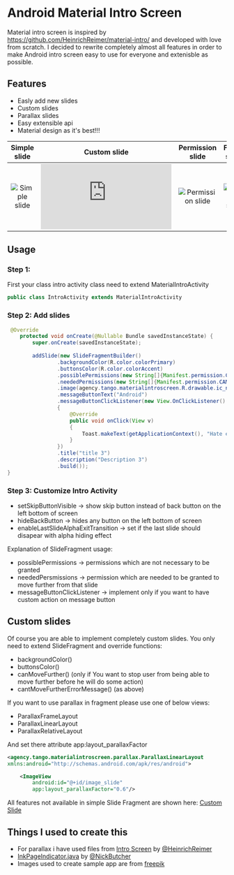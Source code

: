 # Android Material Intro Screen
Material intro screen is inspired by https://github.com/HeinrichReimer/material-intro/ and developed with love from scratch. I decided to rewrite completely almost all features in order to make Android intro screen easy to use for everyone and extenisble as possible.
## Features
  - Easly add new slides
  - Custom slides
  - Parallax slides
  - Easy extensible api
  - Material design as it's best!!!

| Simple slide | Custom slide | Permission slide | Finish slide
|:-:|:-:|:-:|:-:|
| ![Simple slide] | ![Custom slide] | ![Permission slide] | ![Finish slide] |

## Usage
### Step 1:
First your class intro activity class need to extend MaterialIntroActivity
```java
public class IntroActivity extends MaterialIntroActivity
```
### Step 2: Add slides
```java
 @Override
    protected void onCreate(@Nullable Bundle savedInstanceState) {
        super.onCreate(savedInstanceState);
        
        addSlide(new SlideFragmentBuilder()
                .backgroundColor(R.color.colorPrimary)
                .buttonsColor(R.color.colorAccent)
                .possiblePermissions(new String[]{Manifest.permission.CALL_PHONE, Manifest.permission.READ_SMS})
                .neededPermissions(new String[]{Manifest.permission.CAMERA, Manifest.permission.ACCESS_FINE_LOCATION, Manifest.permission.ACCESS_COARSE_LOCATION})
                .image(agency.tango.materialintroscreen.R.drawable.ic_next)
                .messageButtonText("Android")
                .messageButtonClickListener(new View.OnClickListener()
                {
                    @Override
                    public void onClick(View v)
                    {
                        Toast.makeText(getApplicationContext(), "Hate eating apples.", Toast.LENGTH_SHORT).show();
                    }
                })
                .title("title 3")
                .description("Description 3")
                .build());
}
```
### Step 3: Customize Intro Activity
  - setSkipButtonVisible -> show skip button instead of back button on the left bottom of screen
  - hideBackButton -> hides any button on the left bottom of screen
  - enableLastSlideAlphaExitTransition -> set if the last slide should disapear with alpha hiding effect

Explanation of SlideFragment usage:
  - possiblePermissions -> permissions which are not necessary to be granted
  - neededPersmissions -> permission which are needed to be granted to move further from that slide
  - messageButtonClickListener -> implement only if you want to have custom action on message button

## Custom slides
Of course you are able to implement completely custom slides. You only need to extend SlideFragment and override functions:
 - backgroundColor()
 - buttonsColor()
 - canMoveFurther() (only if You want to stop user from being able to move further before he will do some action)
 - cantMoveFurtherErrorMessage() (as above)
 
If you want to use parallax in fragment please use one of below views:
  - ParallaxFrameLayout
  - ParallaxLinearLayout
  - ParallaxRelativeLayout

And set there attribute app:layout_parallaxFactor
```xml
<agency.tango.materialintroscreen.parallax.ParallaxLinearLayout
xmlns:android="http://schemas.android.com/apk/res/android">

    <ImageView
        android:id="@+id/image_slide"
        app:layout_parallaxFactor="0.6"/>
```

All features not available in simple Slide Fragment are shown here: [Custom Slide]

## Things I used to create this
 - For parallax i have used files from [Intro Screen] by [@HeinrichReimer]
 - [InkPageIndicator.java] by [@NickButcher]
 - Images used to create sample app are from [freepik]
 
[Custom Slide]: <https://github.com/TangoAgency/material-intro-screen/blob/master/app/src/main/java/agency/tango/materialintro/CustomSlide.java>
[Intro Screen]: <https://github.com/HeinrichReimer/material-intro/tree/master/library/src/main/java/com/heinrichreimersoftware/materialintro/view/parallax>
[@HeinrichReimer]: <https://github.com/HeinrichReimer>
[InkPageIndicator.java]: <https://github.com/nickbutcher/plaid/blob/master/app/src/main/java/io/plaidapp/ui/widget/InkPageIndicator.java>
[@NickButcher]: <https://github.com/nickbutcher>
[freepik]: <http://www.freepik.com/>
[Simple slide]: <https://github.com/TangoAgency/material-intro-screen/blob/master/images/simple_slide.gif>
[Custom slide]: <https://github.com/TangoAgency/material-intro-screen/blob/master/images/custom_slide.gif>
[Permission slide]: <https://github.com/TangoAgency/material-intro-screen/blob/master/images/permissions_slide.gif>
[Finish slide]: <https://github.com/TangoAgency/material-intro-screen/blob/master/images/finish_slide.gif>
